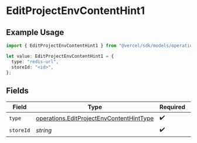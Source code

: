 # EditProjectEnvContentHint1

## Example Usage

```typescript
import { EditProjectEnvContentHint1 } from "@vercel/sdk/models/operations/editprojectenv.js";

let value: EditProjectEnvContentHint1 = {
  type: "redis-url",
  storeId: "<id>",
};
```

## Fields

| Field                                                                                                | Type                                                                                                 | Required                                                                                             | Description                                                                                          |
| ---------------------------------------------------------------------------------------------------- | ---------------------------------------------------------------------------------------------------- | ---------------------------------------------------------------------------------------------------- | ---------------------------------------------------------------------------------------------------- |
| `type`                                                                                               | [operations.EditProjectEnvContentHintType](../../models/operations/editprojectenvcontenthinttype.md) | :heavy_check_mark:                                                                                   | N/A                                                                                                  |
| `storeId`                                                                                            | *string*                                                                                             | :heavy_check_mark:                                                                                   | N/A                                                                                                  |